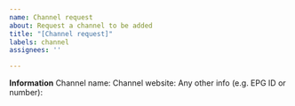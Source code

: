 ```yaml
---
name: Channel request
about: Request a channel to be added
title: "[Channel request]"
labels: channel
assignees: ''

---
```


**Information**
Channel name:
Channel website:
Any other info (e.g. EPG ID or number):
